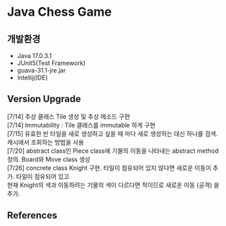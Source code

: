 # Java Chess Game 

## 개발환경

- Java 17.0.3.1   
- JUnit5(Test Framework)
- guava-31.1-jre.jar  
- Intellij(IDE)

## Version Upgrade

[7/14] 추상 클래스 Tile 생성 및 추상 메소드 구현  
[7/14] Immutability : Tile 클래스를 immutable 하게 구현  
[7/15] 유효한 빈 타일을 새로 생성하고 싶을 때 마다 새로 생성하는 대신 하나를 검색.
캐시에서 조회하는 방법을 사용     
[7/20] abstract class인 Piece class에 기물의 이동을 나타내는 abstract method 정의.
Board와 Move class 생성  
[7/26] concrete class Knight 구현. 타일이 점유되어 있지 않다면 새로운 이동이 추가. 타일이 점유되어 있고  
현재 Knight의 색과 이동하려는 기물의 색이 다르다면 적이므로 새로운 이동 (공격) 을 추가.


## References







 